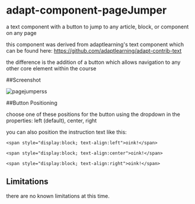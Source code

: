 # adapt-component-pageJumper
a text component with a button to jump to any article, block, or component on any page



this component was derived from adaptlearning's text component which can be found here: https://github.com/adaptlearning/adapt-contrib-text



the difference is the addition of a button which allows navigation to any other core element within the course



##Screenshot

![pagejumperss](https://cloud.githubusercontent.com/assets/24887794/21715124/9b874c54-d3b7-11e6-8a19-96f4176d3dfc.png)



##Button Positioning

choose one of these positions for the button using the dropdown in the properties:
left (default), center, right

you can also position the instruction text like this:

```<span style="display:block; text-align:left">oink!</span>```

```<span style="display:block; text-align:center">oink!</span>```

```<span style="display:block; text-align:right">oink!</span>```



## Limitations

there are no known limitations at this time.
